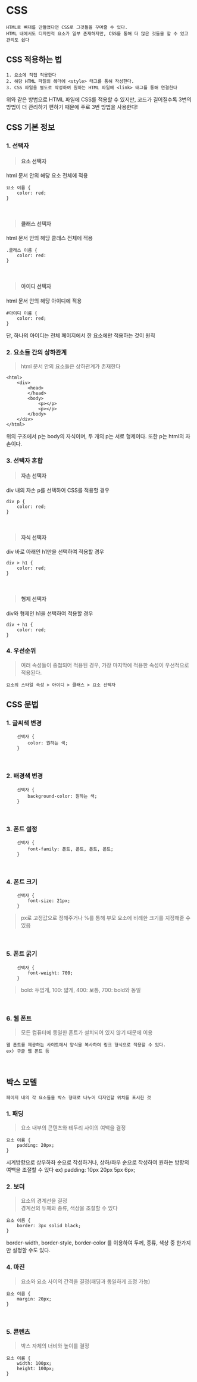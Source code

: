 # CSS

    HTML로 뼈대를 만들었다면 CSS로 그것들을 꾸며줄 수 있다.
    HTML 내에서도 디자인적 요소가 일부 존재하지만, CSS를 통해 더 많은 것들을 할 수 있고 관리도 쉽다

## CSS 적용하는 법

    1. 요소에 직접 적용한다
    2. 해당 HTML 파일의 헤더에 <style> 태그를 통해 작성한다.
    3. CSS 파일을 별도로 작성하여 원하는 HTML 파일에 <link> 태그를 통해 연결한다

위와 같은 방법으로 HTML 파일에 CSS를 적용할 수 있지만, 코드가 길어질수록 3번의 방법이 더 관리하기 편하기 때문에 주로 3번 방법을 사용한다!

## CSS 기본 정보

### 1. 선택자

>#### 요소 선택자
html 문서 안의 해당 요소 전체에 적용

    요소 이름 {
        color: red;
    }
<br>

>#### 클래스 선택자
html 문서 안의 해당 클래스 전체에 적용

    .클래스 이름 {
        color: red:
    }
<br>

>#### 아이디 선택자
html 문서 안의 해당 아이디에 적용

    #아이디 이름 {
        color: red;
    }

단, 하나의 아이디는 전체 페이지에서 한 요소에만 적용하는 것이 원칙
<br>

### 2. 요소들 간의 상하관계

>html 문서 안의 요소들은 상하관계가 존재한다

    <html>
        <div>
            <head>
            </head>
            <body>
                <p></p>
                <p></p>
            </body>
        </div>
    </html>
   
위의 구조에서 p는 body의 자식이며, 두 개의 p는 서로 형제이다.
또한 p는 html의 자손이다.
<br>

### 3. 선택자 혼합

>#### 자손 선택자
div 내의 자손 p를 선택하여 CSS를 적용할 경우

    div p {
        color: red;
    }
<br>

>#### 자식 선택자
div 바로 아래인 h1만을 선택하여 적용할 경우

    div > h1 {
        color: red;
    }
<br>

>#### 형제 선택자
div와 형제인 h1을 선택하여 적용할 경우

    div + h1 {
        color: red;
    }

### 4. 우선순위

>여러 속성들이 중첩되어 적용된 경우, 가장 마지막에 적용한 속성이 우선적으로 적용된다.

    요소의 스타일 속성 > 아이디 > 클래스 > 요소 선택자


## CSS 문법

### 1. 글씨색 변경

        선택자 {
            color: 원하는 색;
        }
<br>

### 2. 배경색 변경

        선택자 {
            background-color: 원하는 색;
        }
<br>

### 3. 폰트 설정

        선택자 {
            font-family: 폰트, 폰트, 폰트, 폰트;
        }
<br>

### 4. 폰트 크기

        선택자 {
            font-size: 21px;
        }

>px로 고정값으로 정해주거나 %를 통해 부모 요소에 비례한 크기를 지정해줄 수 있음
<br>

### 5. 폰트 굵기

        선택자 {
            font-weight: 700;
        }
    
>bold: 두껍게, 100: 얇게, 400: 보통, 700: bold와 동일
<br>

### 6. 웹 폰트

>모든 컴퓨터에 동일한 폰트가 설치되어 있지 않기 때문에 이용

    웹 폰트를 제공하는 사이트에서 양식을 복사하여 링크 형식으로 적용할 수 있다.
    ex) 구글 웹 폰트 등
<br>

## 박스 모델

    페이지 내의 각 요소들을 박스 형태로 나누어 디자인할 위치를 표시한 것

### 1. 패딩
> 요소 내부의 콘텐츠와 테두리 사이의 여백을 결정

    요소 이름 {
        padding: 20px;
    }

시계방향으로 상우하좌 순으로 작성하거나, 상하/좌우 순으로 작성하여 원하는 방향의 여백을 조절할 수 있다
ex) padding: 10px 20px 5px 6px;
<br>

### 2. 보더
> 요소의 경계선을 결정<br>
경계선의 두께와 종류, 색상을 조절할 수 있다

    요소 이름 {
        border: 3px solid black;
    }

border-width, border-style, border-color 를 이용하여 두께, 종류, 색상 중 한가지만 설정할 수도 있다.
<br>

### 4. 마진
> 요소와 요소 사이의 간격을 결정(패딩과 동일하게 조정 가능)

    요소 이름 {
        margin: 20px;
    }
<br>

### 5. 콘텐츠
> 박스 자체의 너비와 높이를 결정

    요소 이름 {
        width: 100px;
        height: 100px;
    }
<br>